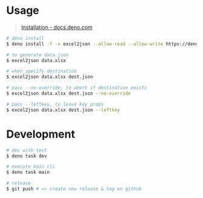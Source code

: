 # Usage
> [Installation - docs.deno.com](https://docs.deno.com/runtime/fundamentals/installation/)

```sh
# deno install
$ deno install -f -n excel2json --allow-read --allow-write https://deno.land/x/excel2json/main.ts

# to generate data.json
$ excel2json data.xlsx

# when specify destination
$ excel2json data.xlsx dest.json

# pass --no-override, to abort if destination exists
$ excel2json data.xlsx dest.json --no-override

# pass --leftkey, to leave key props
$ excel2json data.xlsx dest.json --leftkey
```

# Development

```sh
# dev with test
$ deno task dev

# execute main cli
$ deno task main

# release
$ git push # => create new release & tag on github
```
